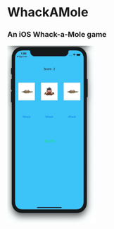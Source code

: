 # WhackAMole
### An iOS Whack-a-Mole game

<img src="https://raw.githubusercontent.com/AaditT/WhackAMole/master/app-layout-6.jpg" alt="App Layout" width="200" height="400">
